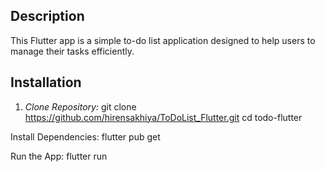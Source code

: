 ## Description

This Flutter app is a simple to-do list application designed to help users to manage their tasks efficiently.

## Installation

1. *Clone Repository:*
   git clone https://github.com/hirensakhiya/ToDoList_Flutter.git
   cd todo-flutter

Install Dependencies:
flutter pub get

Run the App:
flutter run
